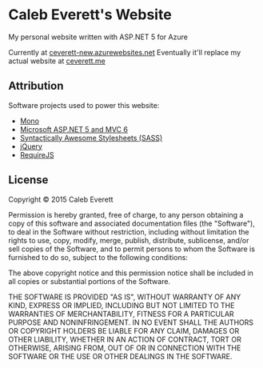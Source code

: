 # Caleb Everett's Website
My personal website written with ASP.NET 5 for Azure

Currently at [ceverett-new.azurewebsites.net](http://ceverett-new.azurewebsites.net)
Eventually it'll replace my actual website at [ceverett.me](http://ceverett.me)

## Attribution
Software projects used to power this website:

- [Mono](http://www.mono-project.com)
- [Microsoft ASP.NET 5 and MVC 6](http://www.asp.net)
- [Syntactically Awesome Stylesheets (SASS)](http://sass-lang.com)
- [jQuery](https://jquery.com)
- [RequireJS](http://requirejs.org)

## License
Copyright © 2015 Caleb Everett

Permission is hereby granted, free of charge, to any person obtaining a copy
of this software and associated documentation files (the "Software"), to deal
in the Software without restriction, including without limitation the rights
to use, copy, modify, merge, publish, distribute, sublicense, and/or sell
copies of the Software, and to permit persons to whom the Software is
furnished to do so, subject to the following conditions:

The above copyright notice and this permission notice shall be included in
all copies or substantial portions of the Software.

THE SOFTWARE IS PROVIDED "AS IS", WITHOUT WARRANTY OF ANY KIND, EXPRESS OR
IMPLIED, INCLUDING BUT NOT LIMITED TO THE WARRANTIES OF MERCHANTABILITY,
FITNESS FOR A PARTICULAR PURPOSE AND NONINFRINGEMENT. IN NO EVENT SHALL THE
AUTHORS OR COPYRIGHT HOLDERS BE LIABLE FOR ANY CLAIM, DAMAGES OR OTHER
LIABILITY, WHETHER IN AN ACTION OF CONTRACT, TORT OR OTHERWISE, ARISING FROM,
OUT OF OR IN CONNECTION WITH THE SOFTWARE OR THE USE OR OTHER DEALINGS IN
THE SOFTWARE.
